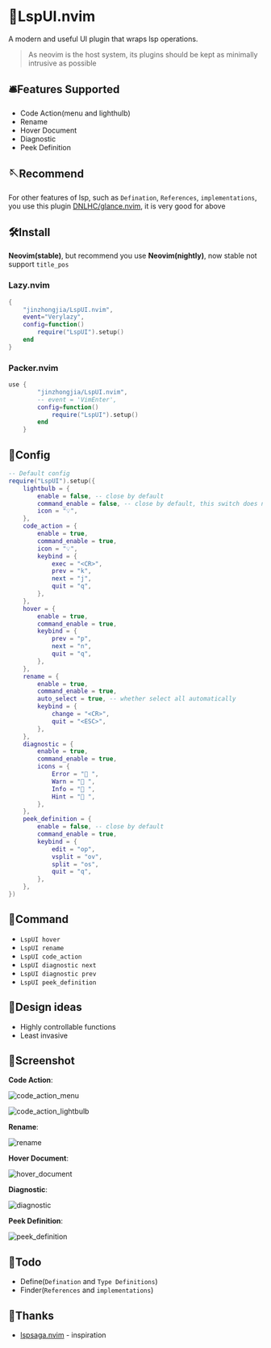 # 🧰LspUI.nvim

A modern and useful UI plugin that wraps lsp operations.

> As neovim is the host system, its plugins should be kept as minimally intrusive as possible

## 🛎️Features Supported

- Code Action(menu and lighthulb)
- Rename
- Hover Document
- Diagnostic
- Peek Definition

## 🪡Recommend

For other features of lsp, such as `Defination`, `References`, `implementations`, you use this plugin [DNLHC/glance.nvim](https://github.com/DNLHC/glance.nvim), it is very good for above

## 🛠️Install

**Neovim(stable)**, but recommend you use **Neovim(nightly)**, now stable not support `title_pos`

### Lazy.nvim

```lua
{
    "jinzhongjia/LspUI.nvim",
    event="Verylazy",
    config=function()
        require("LspUI").setup()
    end
}
```

### Packer.nvim

```lua
use {
        "jinzhongjia/LspUI.nvim",
        -- event = 'VimEnter',
        config=function()
            require("LspUI").setup()
        end
    }
```

## 💾Config

```lua
-- Default config
require("LspUI").setup({
    lightbulb = {
        enable = false, -- close by default
        command_enable = false, -- close by default, this switch does not have to be turned on, this command has no effect
        icon = "💡",
    },
    code_action = {
        enable = true,
        command_enable = true,
        icon = "💡",
        keybind = {
            exec = "<CR>",
            prev = "k",
            next = "j",
            quit = "q",
        },
    },
    hover = {
        enable = true,
        command_enable = true,
        keybind = {
            prev = "p",
            next = "n",
            quit = "q",
        },
    },
    rename = {
        enable = true,
        command_enable = true,
        auto_select = true, -- whether select all automatically
        keybind = {
            change = "<CR>",
            quit = "<ESC>",
        },
    },
    diagnostic = {
        enable = true,
        command_enable = true,
        icons = {
            Error = " ",
            Warn = " ",
            Info = " ",
            Hint = " ",
        },
    },
    peek_definition = {
        enable = false, -- close by default
        command_enable = true,
        keybind = {
            edit = "op",
            vsplit = "ov",
            split = "os",
            quit = "q",
        },
    },
})
```

## 🎁Command

- `LspUI hover`
- `LspUI rename`
- `LspUI code_action`
- `LspUI diagnostic next`
- `LspUI diagnostic prev`
- `LspUI peek_definition`

## 🧭Design ideas

- Highly controllable functions
- Least invasive

## 📸Screenshot

**Code Action**:

![code_action_menu](https://github.com/jinzhongjia/LspUI.nvim/blob/main/.img/code_action.png)

![code_action_lightbulb](https://github.com/jinzhongjia/LspUI.nvim/blob/main/.img/lightbulb.png)

**Rename**:

![rename](https://github.com/jinzhongjia/LspUI.nvim/blob/main/.img/rename.png?raw=true)

**Hover Document**:

![hover_document](https://github.com/jinzhongjia/LspUI.nvim/blob/main/.img/hover_document.png)

**Diagnostic**:

![diagnostic](https://github.com/jinzhongjia/LspUI.nvim/blob/main/.img/diagnostic.png)

**Peek Definition**:

![peek_definition](https://github.com/jinzhongjia/LspUI.nvim/blob/main/.img/peek_definition.png)

## 📔Todo

- Define(`Defination` and `Type Definitions`)
- Finder(`References` and `implementations`)

## 🔮Thanks

- [lspsaga.nvim](https://github.com/glepnir/lspsaga.nvim) - inspiration